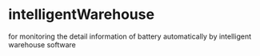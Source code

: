 # intelligentWarehouse
for monitoring the detail information of battery automatically by intelligent warehouse software 
